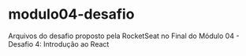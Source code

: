 # modulo04-desafio
 Arquivos do desafio proposto pela RocketSeat no Final do Módulo 04 - Desafio 4: Introdução ao React 
